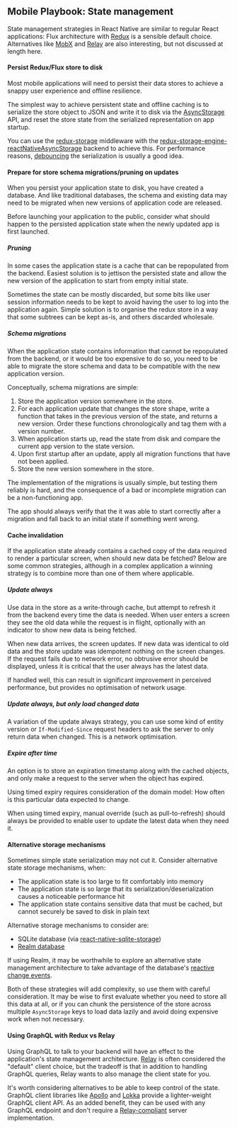## Mobile Playbook: State management

State management strategies in React Native are similar to regular React applications: Flux architecture with [Redux](http://redux.js.org/) is a sensible default choice. Alternatives like [MobX](https://github.com/mobxjs/mobx) and [Relay](https://facebook.github.io/relay/) are also interesting, but not discussed at length here.

#### Persist Redux/Flux store to disk

Most mobile applications will need to persist their data stores to achieve a snappy user experience and offline resilience.

The simplest way to achieve persistent state and offline caching is to serialize the store object to JSON and write it to disk via the [AsyncStorage](https://facebook.github.io/react-native/docs/asyncstorage.html) API, and reset the store state from the serialized representation on app startup.

You can use the [redux-storage](https://github.com/michaelcontento/redux-storage) middleware with the [redux-storage-engine-reactNativeAsyncStorage](https://github.com/michaelcontento/redux-storage-engine-reactNativeAsyncStorage) backend to achieve this. For performance reasons, [debouncing](https://github.com/michaelcontento/redux-storage-decorator-debounce) the serialization is usually a good idea.

#### Prepare for store schema migrations/pruning on updates

When you persist your application state to disk, you have created a database. And like traditional databases, the schema and existing data may need to be migrated when new versions of application code are released.

Before launching your application to the public, consider what should happen to the persisted application state when the newly updated app is first launched.

##### Pruning

In some cases the application state is a cache that can be repopulated from the backend. Easiest solution is to jettison the persisted state and allow the new version of the application to start from empty initial state.

Sometimes the state can be mostly discarded, but some bits like user session information needs to be kept to avoid having the user to log into the application again. Simple solution is to organise the redux store in a way that some subtrees can be kept as-is, and others discarded wholesale.

##### Schema migrations

When the application state contains information that cannot be repopulated from the backend, or it would be too expensive to do so, you need to be able to migrate the store schema and data to be compatible with the new application version.

Conceptually, schema migrations are simple:

 1. Store the application version somewhere in the store.
 2. For each application update that changes the store shape, write a function that takes in the previous version of the state, and returns a new version. Order these functions chronologically and tag them with a version number.
 3. When application starts up, read the state from disk and compare the current app version to the state version.
 4. Upon first startup after an update, apply all migration functions that have not been applied.
 5. Store the new version somewhere in the store.

The implementation of the migrations is usually simple, but testing them reliably is hard, and the consequence of a bad or incomplete migration can be a non-functioning app.

The app should always verify that the it was able to start correctly after a migration and fall back to an initial state if something went wrong.

#### Cache invalidation

If the application state already contains a cached copy of the data required to render a particular screen, when should new data be fetched? Below are some common strategies, although in a complex application a winning strategy is to combine more than one of them where applicable.

##### Update always

Use data in the store as a write-through cache, but attempt to refresh it from the backend every time the data is needed. When user enters a screen they see the old data while the request is in flight, optionally with an indicator to show new data is being fetched.

When new data arrives, the screen updates. If new data was identical to old data and the store update was idempotent nothing on the screen changes. If the request fails due to network error, no obtrusive error should be displayed, unless it is critical that the user always has the latest data.

If handled well, this can result in significant improvement in perceived performance, but provides no optimisation of network usage.

##### Update always, but only load changed data

A variation of the update always strategy, you can use some kind of entity version or `If-Modified-Since` request headers to ask the server to only return data when changed. This is a network optimisation.

##### Expire after time

An option is to store an expiration timestamp along with the cached objects, and only make a request to the server when the object has expired.

Using timed expiry requires consideration of the domain model: How often is this particular data expected to change.

When using timed expiry, manual override (such as pull-to-refresh) should always be provided to enable user to update the latest data when they need it.

#### Alternative storage mechanisms

Sometimes simple state serialization may not cut it. Consider alternative state storage mechanisms, when:
* The application state is too large to fit comfortably into memory
* The application state is so large that its serialization/deserialization causes a noticeable performance hit
* The application state contains sensitive data that must be cached, but cannot securely be saved to disk in plain text

Alternative storage mechanisms to consider are:
* SQLite database (via [react-native-sqlite-storage](https://github.com/andpor/react-native-sqlite-storage))
* [Realm database](https://realm.io/products/realm-mobile-database/)

If using Realm, it may be worthwhile to explore an alternative state management architecture to take advantage of the database's [reactive change events](https://realm.io/docs/react-native/latest/#change-events).

Both of these strategies will add complexity, so use them with careful consideration. It may be wise to first evaluate whether you need to store all this data at all, or if you can chunk the persistence of the store across multiple `AsyncStorage` keys to load data lazily and avoid doing expensive work when not necessary.


#### Using GraphQL with Redux vs Relay

Using GraphQL to talk to your backend will have an effect to the application's state management architecture. [Relay](https://facebook.github.io/relay/) is often considered the "default" client choice, but the tradeoff is that in addition to handling GraphQL queries, Relay wants to also manage the client state for you.

It's worth considering alternatives to be able to keep control of the state. GraphQL client libraries like [Apollo](https://github.com/apollostack/apollo-client) and [Lokka](https://github.com/kadirahq/lokka) provide a lighter-weight GraphQL client API. As an added benefit, they can be used with any GraphQL endpoint and don't require a [Relay-compliant](https://facebook.github.io/relay/docs/graphql-relay-specification.html#content) server implementation.
